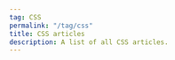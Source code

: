 ```yaml
---
tag: CSS
permalink: "/tag/css"
title: CSS articles
description: A list of all CSS articles.
---
```

